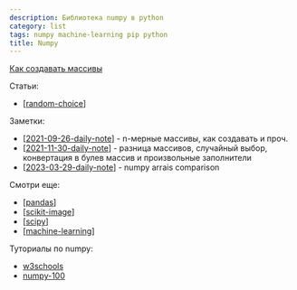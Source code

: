 ```yaml
---
description: Библиотека numpy в python
category: list
tags: numpy machine-learning pip python
title: Numpy
---
```

[Как создавать массивы](https://numpy.org/doc/stable/user/basics.creation.html)

Статьи:

- [[random-choice]]

Заметки:

- [[2021-09-26-daily-note]] - n-мерные массивы, как создавать и проч.
- [[2021-11-30-daily-note]] - разница массивов, случайный выбор, конвертация в булев массив и произвольные заполнители
- [[2023-03-29-daily-note]] - numpy arrais comparison

Смотри еще:

- [[pandas]]
- [[scikit-image]]
- [[scipy]]
- [[machine-learning]]

Туториалы по numpy:

- [w3schools](https://www.w3schools.com/python/numpy/default.asp)
- [numpy-100](https://github.com/rougier/numpy-100)

[//begin]: # "Autogenerated link references for markdown compatibility"
[random-choice]: random-choice "Random choice"
[2021-09-26-daily-note]: ..%2Fposts%2F2021-09-26-daily-note "Про переменные инстанса класса и n-мерные массивы в numpy"
[2021-11-30-daily-note]: ..%2Fposts%2F2021-11-30-daily-note "Diff массивов, случайный выбор, конвертация в булев массив и произвольные заполнители в numpy"
[2023-03-29-daily-note]: ..%2Fposts%2F2023-03-29-daily-note "Watchdogtricks, numpy arrais comparison"
[pandas]: pandas "Pandas"
[scikit-image]: scikit-image "Scikit-image"
[scipy]: scipy "Scipy"
[machine-learning]: ..%2Flists%2Fmachine-learning "Алгоритмы машинного обучения"
[//end]: # "Autogenerated link references"
[//begin]: # "Autogenerated link references for markdown compatibility"
[random-choice]: random-choice "Random choice"
[2021-09-26-daily-note]: ../posts/2021-09-26-daily-note "Про переменные инстанса класса и n-мерные массивы в numpy"
[2021-11-30-daily-note]: ../posts/2021-11-30-daily-note "Diff массивов, случайный выбор, конвертация в булев массив и произвольные заполнители в numpy"
[2023-03-29-daily-note]: ../posts/2023-03-29-daily-note "Watchdogtricks, numpy arrais comparison"
[pandas]: pandas "Pandas"
[scikit-image]: scikit-image "Scikit-image"
[scipy]: scipy "Scipy"
[machine-learning]: ../lists/machine-learning "Алгоритмы машинного обучения"
[//end]: # "Autogenerated link references"